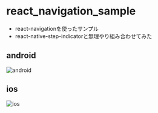 # react_navigation_sample

- react-navigationを使ったサンプル
- react-native-step-indicatorと無理やり組み合わせてみた

## android

![android](https://user-images.githubusercontent.com/10087419/30410865-7617fdae-9948-11e7-81b7-9524f93d626a.gif)

## ios

![ios](https://user-images.githubusercontent.com/10087419/30410870-7ae6331e-9948-11e7-9e83-a47454b7390e.gif)

